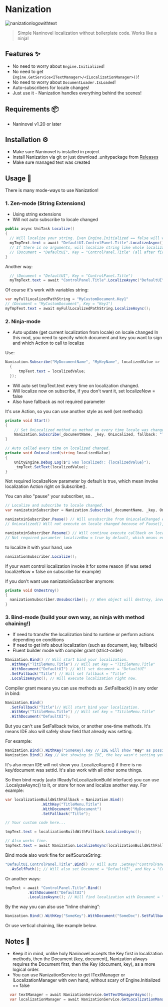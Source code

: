 # Nanization
![nanizationlogowithtext](https://github.com/user-attachments/assets/ad29d37b-b3bf-4ba3-83f6-6822af74c1f0)

> Simple Naninovel localization without boilerplate code. Works like a ninja!

## Features ✨
- No need to worry about `Engine.Initialized`!
- No need to get `Engine.GetService<ITextManager>/<ILocalizationManager>()`!
- No need to worry about `DocumentLoader.IsLoaded`!
- Auto-subscribers for locale changes!
- Just use it - Nanization handles everything behind the scenes!

## Requirements 📦
- Naninovel v1.20 or later

## Installation ⚙️
- Make sure Naninovel is installed in project
- Install Nanization via git or just download .unitypackage from
[Releases](https://github.com/Bicardine/Nanization/releases)
- Make sure managed text was created


## Usage 🏹
There is many mode-ways to use Nanization!

### 1. Zen-mode (String Extensions)
- Using string extensions
- Will not auto subscribe to locale changed

```csharp
public async UniTask Localize()
{
  // Will localize your string. Even Engine.Initialized == false will wait for it and return localized string.
  myTmpText.text = await "DefaultUI.ControlPanel.Title".LocalizeAsync();
  // If there is no arguments, will localize string like whole localization path
  // (Document = "DefaultUI", Key = "ControlPanel.Title" (all after first auto exclusive dot)
}
```

Another way:
```csharp
  // (Document = "DefaultUI", Key = "ControlPanel.Title")
  myTmpText.text = await "ControlPanel.Title".LocalizeAsync("DefaultUI");
```

Of course it's work with variables string:
```csharp
var myFullLocalizedPathString = "MyCustomDocument.Key1"
// (Document = "MyCustomDocument", Key = "Key1")
myTmpText.text = await myFullLocalizedPathString.LocalizeAsync();
```




### 2. Ninja-mode
- Auto update (get current localization from locale) on locale changed
In this mod, you need to specify which document and key you want to sign and which Action<string> to call to localize

Use:
```csharp
Nanization.Subscribe("MyDocumentName", "MyKeyName", localizedValue =>
  {
      tmpText.text = localizedValue;
  });
```
- Will auto set tmpText.text every time on localization changed.
- Will localize now on subscribe, if you don't want it, set localizeNow = false
- Also have fallback as not required parameter


It's use Action, so you can use another style as well (set methods):
```csharp
private void Start()
{
    // Set OnLocalized method as method on every time locale was changed.
    Nanization.Subscribe(_documentName, _key, OnLocalized, fallback: "There is no translate!" localizeNow: false);
}

// Auto called every time on localized changed.
private void OnLocalized(string localizedValue)
{
    UnityEngine.Debug.Log($"I was localized!: {localizedValue}");
    _tmpText.SetText(localizedValue);
}
```

Not required localizeNow parameter by default is true, which mean invoke localization Action right on Subscribe().

You can also "pause" your subscriber, so...

```csharp
// Localize and subscribe to locale changed.
var nanizatoinSubscriber = Nanization.Subscribe(_documentName, _key, OnLocalized)

nanizatoinSubscriber.Pause() // Will unsubscribe from OnLocaleChanged events and will not execute localizatoin callbacks so
// OnLocalized() Will not execute on locale changed becouse of Pause(), until Resume()

nanizatoinSubscriber.Resume() // Will continue execute callback on localiation changed
// Not required parameter localizeNow = true by default, which means every Resume() will invoke your action.
```

to localize it with your hand, use 
```csharp
nanizationSubscriber.Localize();
```
If your want control localization invoke it for some reason (if was seted localizeNow = false on subscribe for example)


If you don't want use nanizatoinSubscriber anymore:
```csharp
private void OnDestroy()
{
  nanizationSubscriber.Unsubscribe(); // When object will destroy, invoke IDisposable
}
```




### 3. Bind-mode (build your own way, as ninja with method chaining!)
- If need to transfer the localization bind to runtime or perform actions depending on conditions
- If need to get info about localization (such as document, key, fallback)
- Fluent builder mode with compiler grant (strict-order)

```csharp
Nanization.Bind() // Will start bind your localization.
  .WithKey("TitileMenu.Title") // Will set key = "TitileMenu.Title"
  .WithDocument("DefaultUI") // Will set document = "DefaultUI"
  .SetFallback("Title") // Will set fallback = "Title"
  .LocalizeAsync(); // Will execute localization right now.
```

Compiler grant means you can use methods as .SetFallback() in any order in bind:

```csharp
Nanization.Bind()
  .SetFallback("Title")// Will start bind your localization.
  .WithKey("TitileMenu.Title") // Will set key = "TitileMenu.Title"
  .WithDocument("DefaultUI");
```
But you can't use SetFallback twice, or another one-time methods.
It's means IDE also will safely show field that already was setting.

For example:
```csharp
Nanization.Bind().WIthKey("SomeKey).Key // IDE will show "Key" as possible public field, and allow to access to it.
Nanization.Bind().Key // Not showing in IDE, the key wasn't setting yet.
```

It's also mean IDE will not show you .LocalizeAsync() if there is no key/document was settid.
It's also work with all other some things.

So then bind ready (auto IReadyToLocalizationBuild interface) you can use .LocalyzeAsync() to it, or store for now and localize another way. For example:
```csharp
var localizationBuildWithFallback = Nanization.Bind()
                .WithKey("TitleMenu.Title")
                .WithDocument("MyDocument")
                .SetFallback("Title");

// Your custom code here...

tmpText.text = localizationBuildWithFallback.LocalizeAsync();

// Also works fine.
tmpText.text = await Nanization.LocalizeAsync(localizationBuildWithFallback));
```

Bind mode also work fine for selfSourceString:
```csharp
"DefaultUI.ControlPanel.Title".Bind() // Will auto .SetKey("ControlPanel.Title") so IDE will not showing you .SetKey() as possible method
  .AsSelfPath(); // Will also set Document = "DefaultUI", and Key = "ControlPanel.Title".
```

Or another ways:
```csharp
tmpText = await "ControlPanel.Title".Bind()
          .WithDocument("DefaultUI")
          .LocalizeAsync(); // Will find localization with Document = "DefaultUI" Key = "ControlPanel.Title"
```

By the way you can also use "Inline chaining":
```csharp
Nanization.Bind().WithKey("SomeKey").WithDocument("SomeDoc").SetFallback("SomeFallback");
```

Or use vertical chaining, like example below.

## Notes 📝
- Keep it in mind, unlike holy Naninovel accepts the Key first in localization methods, then the Document (key, document), Nanization always requires the Document first, then the Key (document, key), as a more logical order.
- You can use NanizationService to get ITextManager or ILocalizationManager with own hand, without scary of Engine.Initialized == false
```csharp
  var textManager = await NanizationService.GetTextManagerAsync();
  var localizationManager = await NanizationService.GetLocalizationManagerAsync();
```
